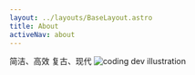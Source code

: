 ```yaml
---
layout: ../layouts/BaseLayout.astro
title: About
activeNav: about
---
```


<div>
  <span>简洁</span>、<span>高效</span>
  <span>复古</span>、<span>现代</span>
  <img src="/assets/dev.svg" class="sm:w-1/2 mx-auto" alt="coding dev illustration">
</div>

